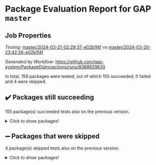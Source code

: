 # Package Evaluation Report for GAP `master`

## Job Properties

*Testing:* [master/2024-03-21-02:29:37-e02b1f4f](https://github.com/gap-system/PackageDistro/blob/data/reports/master/2024-03-21-02:29:37-e02b1f4f) vs [master/2024-03-20-23:42:26-e02b1f4f](https://github.com/gap-system/PackageDistro/blob/data/reports/master/2024-03-20-23:42:26-e02b1f4f)

*Generated by Workflow:* https://github.com/gap-system/PackageDistro/actions/runs/8368629630

In total, 159 packages were tested, out of which 155 succeeded, 0 failed and 4 were skipped.

## :heavy_check_mark: Packages still succeeding

155 package(s) succeeded tests also on the previous version.
<details><summary>Click to show packages!</summary>

- 4ti2interface 2023.02-04 [(success)](https://github.com/gap-system/PackageDistro/actions/runs/8368629630/job/22913249631)
- ace 5.6.2 [(success)](https://github.com/gap-system/PackageDistro/actions/runs/8368629630/job/22913249816)
- aclib 1.3.2 [(success)](https://github.com/gap-system/PackageDistro/actions/runs/8368629630/job/22913249974)
- agt 0.3.1 [(success)](https://github.com/gap-system/PackageDistro/actions/runs/8368629630/job/22913250148)
- alnuth 3.2.1 [(success)](https://github.com/gap-system/PackageDistro/actions/runs/8368629630/job/22913250327)
- anupq 3.3.0 [(success)](https://github.com/gap-system/PackageDistro/actions/runs/8368629630/job/22913250473)
- atlasrep 2.1.8 [(success)](https://github.com/gap-system/PackageDistro/actions/runs/8368629630/job/22913250666)
- autodoc 2023.06.19 [(success)](https://github.com/gap-system/PackageDistro/actions/runs/8368629630/job/22913250858)
- automata 1.15 [(success)](https://github.com/gap-system/PackageDistro/actions/runs/8368629630/job/22913252344)
- automgrp 1.3.2 [(success)](https://github.com/gap-system/PackageDistro/actions/runs/8368629630/job/22913252622)
- autpgrp 1.11 [(success)](https://github.com/gap-system/PackageDistro/actions/runs/8368629630/job/22913252830)
- cap 2024.03-03 [(success)](https://github.com/gap-system/PackageDistro/actions/runs/8368629630/job/22913254007)
- caratinterface 2.3.6 [(success)](https://github.com/gap-system/PackageDistro/actions/runs/8368629630/job/22913254489)
- cddinterface 2022.11.01 [(success)](https://github.com/gap-system/PackageDistro/actions/runs/8368629630/job/22913254640)
- circle 1.6.6 [(success)](https://github.com/gap-system/PackageDistro/actions/runs/8368629630/job/22913254791)
- classicpres 1.22 [(success)](https://github.com/gap-system/PackageDistro/actions/runs/8368629630/job/22913254930)
- cohomolo 1.6.11 [(success)](https://github.com/gap-system/PackageDistro/actions/runs/8368629630/job/22913255032)
- congruence 1.2.5 [(success)](https://github.com/gap-system/PackageDistro/actions/runs/8368629630/job/22913255174)
- corelg 1.56 [(success)](https://github.com/gap-system/PackageDistro/actions/runs/8368629630/job/22913255306)
- crime 1.6 [(success)](https://github.com/gap-system/PackageDistro/actions/runs/8368629630/job/22913255429)
- crisp 1.4.6 [(success)](https://github.com/gap-system/PackageDistro/actions/runs/8368629630/job/22913255559)
- crypting 0.10.4 [(success)](https://github.com/gap-system/PackageDistro/actions/runs/8368629630/job/22913255697)
- cryst 4.1.27 [(success)](https://github.com/gap-system/PackageDistro/actions/runs/8368629630/job/22913255818)
- crystcat 1.1.10 [(success)](https://github.com/gap-system/PackageDistro/actions/runs/8368629630/job/22913255915)
- ctbllib 1.3.9 [(success)](https://github.com/gap-system/PackageDistro/actions/runs/8368629630/job/22913256042)
- cubefree 1.19 [(success)](https://github.com/gap-system/PackageDistro/actions/runs/8368629630/job/22913256185)
- curlinterface 2.3.2 [(success)](https://github.com/gap-system/PackageDistro/actions/runs/8368629630/job/22913256321)
- cvec 2.8.1 [(success)](https://github.com/gap-system/PackageDistro/actions/runs/8368629630/job/22913256457)
- datastructures 0.3.0 [(success)](https://github.com/gap-system/PackageDistro/actions/runs/8368629630/job/22913256583)
- deepthought 1.0.6 [(success)](https://github.com/gap-system/PackageDistro/actions/runs/8368629630/job/22913256723)
- design 1.8 [(success)](https://github.com/gap-system/PackageDistro/actions/runs/8368629630/job/22913256839)
- difsets 2.3.1 [(success)](https://github.com/gap-system/PackageDistro/actions/runs/8368629630/job/22913256976)
- digraphs 1.7.1 [(success)](https://github.com/gap-system/PackageDistro/actions/runs/8368629630/job/22913257097)
- edim 1.3.8 [(success)](https://github.com/gap-system/PackageDistro/actions/runs/8368629630/job/22913257237)
- example 4.3.4 [(success)](https://github.com/gap-system/PackageDistro/actions/runs/8368629630/job/22913257379)
- examplesforhomalg 2023.10-01 [(success)](https://github.com/gap-system/PackageDistro/actions/runs/8368629630/job/22913257504)
- factint 1.6.3 [(success)](https://github.com/gap-system/PackageDistro/actions/runs/8368629630/job/22913257666)
- ferret 1.0.10 [(success)](https://github.com/gap-system/PackageDistro/actions/runs/8368629630/job/22913257817)
- fga 1.5.0 [(success)](https://github.com/gap-system/PackageDistro/actions/runs/8368629630/job/22913257947)
- fining 1.5.6 [(success)](https://github.com/gap-system/PackageDistro/actions/runs/8368629630/job/22913258079)
- float 1.0.4 [(success)](https://github.com/gap-system/PackageDistro/actions/runs/8368629630/job/22913258221)
- format 1.4.4 [(success)](https://github.com/gap-system/PackageDistro/actions/runs/8368629630/job/22913258337)
- forms 1.2.9 [(success)](https://github.com/gap-system/PackageDistro/actions/runs/8368629630/job/22913258474)
- fplsa 1.2.6 [(success)](https://github.com/gap-system/PackageDistro/actions/runs/8368629630/job/22913258599)
- fr 2.4.13 [(success)](https://github.com/gap-system/PackageDistro/actions/runs/8368629630/job/22913258728)
- francy 2.0.3 [(success)](https://github.com/gap-system/PackageDistro/actions/runs/8368629630/job/22913258881)
- fwtree 1.3 [(success)](https://github.com/gap-system/PackageDistro/actions/runs/8368629630/job/22913259035)
- gapdoc 1.6.7 [(success)](https://github.com/gap-system/PackageDistro/actions/runs/8368629630/job/22913259158)
- gauss 2023.02-04 [(success)](https://github.com/gap-system/PackageDistro/actions/runs/8368629630/job/22913259311)
- gaussforhomalg 2023.11-01 [(success)](https://github.com/gap-system/PackageDistro/actions/runs/8368629630/job/22913259455)
- gbnp 1.0.5 [(success)](https://github.com/gap-system/PackageDistro/actions/runs/8368629630/job/22913259649)
- generalizedmorphismsforcap 2024.01-01 [(success)](https://github.com/gap-system/PackageDistro/actions/runs/8368629630/job/22913259803)
- genss 1.6.8 [(success)](https://github.com/gap-system/PackageDistro/actions/runs/8368629630/job/22913259929)
- gradedmodules 2024.01-01 [(success)](https://github.com/gap-system/PackageDistro/actions/runs/8368629630/job/22913260081)
- gradedringforhomalg 2023.08-01 [(success)](https://github.com/gap-system/PackageDistro/actions/runs/8368629630/job/22913260301)
- grape 4.9.0 [(success)](https://github.com/gap-system/PackageDistro/actions/runs/8368629630/job/22913260458)
- groupoids 1.74 [(success)](https://github.com/gap-system/PackageDistro/actions/runs/8368629630/job/22913260598)
- grpconst 2.6.5 [(success)](https://github.com/gap-system/PackageDistro/actions/runs/8368629630/job/22913260741)
- guarana 0.96.3 [(success)](https://github.com/gap-system/PackageDistro/actions/runs/8368629630/job/22913260909)
- guava 3.18 [(success)](https://github.com/gap-system/PackageDistro/actions/runs/8368629630/job/22913261049)
- hap 1.62 [(success)](https://github.com/gap-system/PackageDistro/actions/runs/8368629630/job/22913261204)
- hapcryst 0.1.15 [(success)](https://github.com/gap-system/PackageDistro/actions/runs/8368629630/job/22913261360)
- hecke 1.5.3 [(success)](https://github.com/gap-system/PackageDistro/actions/runs/8368629630/job/22913261510)
- help 4.0 [(success)](https://github.com/gap-system/PackageDistro/actions/runs/8368629630/job/22913261615)
- homalg 2024.01-01 [(success)](https://github.com/gap-system/PackageDistro/actions/runs/8368629630/job/22913261732)
- homalgtocas 2023.11-01 [(success)](https://github.com/gap-system/PackageDistro/actions/runs/8368629630/job/22913261857)
- idrel 2.46 [(success)](https://github.com/gap-system/PackageDistro/actions/runs/8368629630/job/22913262000)
- images 1.3.2 [(success)](https://github.com/gap-system/PackageDistro/actions/runs/8368629630/job/22913262162)
- intpic 0.3.0 [(success)](https://github.com/gap-system/PackageDistro/actions/runs/8368629630/job/22913262337)
- io 4.8.2 [(success)](https://github.com/gap-system/PackageDistro/actions/runs/8368629630/job/22913262513)
- io_forhomalg 2023.02-04 [(success)](https://github.com/gap-system/PackageDistro/actions/runs/8368629630/job/22913262681)
- irredsol 1.4.4 [(success)](https://github.com/gap-system/PackageDistro/actions/runs/8368629630/job/22913262878)
- json 2.2.0 [(success)](https://github.com/gap-system/PackageDistro/actions/runs/8368629630/job/22913263077)
- jupyterkernel 1.5.0 [(success)](https://github.com/gap-system/PackageDistro/actions/runs/8368629630/job/22913263250)
- jupyterviz 1.5.6 [(success)](https://github.com/gap-system/PackageDistro/actions/runs/8368629630/job/22913263443)
- kan 1.37 [(success)](https://github.com/gap-system/PackageDistro/actions/runs/8368629630/job/22913263615)
- kbmag 1.5.11 [(success)](https://github.com/gap-system/PackageDistro/actions/runs/8368629630/job/22913263815)
- laguna 3.9.6 [(success)](https://github.com/gap-system/PackageDistro/actions/runs/8368629630/job/22913263957)
- liealgdb 2.2.1 [(success)](https://github.com/gap-system/PackageDistro/actions/runs/8368629630/job/22913264091)
- liepring 2.8 [(success)](https://github.com/gap-system/PackageDistro/actions/runs/8368629630/job/22913264297)
- liering 2.4.2 [(success)](https://github.com/gap-system/PackageDistro/actions/runs/8368629630/job/22913264462)
- linearalgebraforcap 2024.02-02 [(success)](https://github.com/gap-system/PackageDistro/actions/runs/8368629630/job/22913264625)
- lins 0.9 [(success)](https://github.com/gap-system/PackageDistro/actions/runs/8368629630/job/22913264756)
- localizeringforhomalg 2023.10-01 [(success)](https://github.com/gap-system/PackageDistro/actions/runs/8368629630/job/22913264883)
- loops 3.4.3 [(success)](https://github.com/gap-system/PackageDistro/actions/runs/8368629630/job/22913264986)
- lpres 1.0.3 [(success)](https://github.com/gap-system/PackageDistro/actions/runs/8368629630/job/22913265121)
- majoranaalgebras 1.5.1 [(success)](https://github.com/gap-system/PackageDistro/actions/runs/8368629630/job/22913265246)
- mapclass 1.4.6 [(success)](https://github.com/gap-system/PackageDistro/actions/runs/8368629630/job/22913265357)
- matgrp 0.70 [(success)](https://github.com/gap-system/PackageDistro/actions/runs/8368629630/job/22913265469)
- matricesforhomalg 2024.02-01 [(success)](https://github.com/gap-system/PackageDistro/actions/runs/8368629630/job/22913265573)
- modisom 2.5.4 [(success)](https://github.com/gap-system/PackageDistro/actions/runs/8368629630/job/22913265677)
- modulepresentationsforcap 2024.01-04 [(success)](https://github.com/gap-system/PackageDistro/actions/runs/8368629630/job/22913265805)
- modules 2024.01-01 [(success)](https://github.com/gap-system/PackageDistro/actions/runs/8368629630/job/22913265934)
- monoidalcategories 2024.02-04 [(success)](https://github.com/gap-system/PackageDistro/actions/runs/8368629630/job/22913266041)
- nconvex 2022.09-01 [(success)](https://github.com/gap-system/PackageDistro/actions/runs/8368629630/job/22913266150)
- nilmat 1.4.2 [(success)](https://github.com/gap-system/PackageDistro/actions/runs/8368629630/job/22913266245)
- nock 1.5 [(success)](https://github.com/gap-system/PackageDistro/actions/runs/8368629630/job/22913266348)
- normalizinterface 1.3.6 [(success)](https://github.com/gap-system/PackageDistro/actions/runs/8368629630/job/22913266465)
- nq 2.5.11 [(success)](https://github.com/gap-system/PackageDistro/actions/runs/8368629630/job/22913266559)
- numericalsgps 1.3.1 [(success)](https://github.com/gap-system/PackageDistro/actions/runs/8368629630/job/22913266670)
- openmath 11.5.3 [(success)](https://github.com/gap-system/PackageDistro/actions/runs/8368629630/job/22913266782)
- orb 4.9.0 [(success)](https://github.com/gap-system/PackageDistro/actions/runs/8368629630/job/22913266882)
- packagemanager 1.4.3 [(success)](https://github.com/gap-system/PackageDistro/actions/runs/8368629630/job/22913267005)
- patternclass 2.4.3 [(success)](https://github.com/gap-system/PackageDistro/actions/runs/8368629630/job/22913267118)
- permut 2.0.5 [(success)](https://github.com/gap-system/PackageDistro/actions/runs/8368629630/job/22913267240)
- polenta 1.3.10 [(success)](https://github.com/gap-system/PackageDistro/actions/runs/8368629630/job/22913267360)
- polymaking 0.8.7 [(success)](https://github.com/gap-system/PackageDistro/actions/runs/8368629630/job/22913267494)
- primgrp 3.4.4 [(success)](https://github.com/gap-system/PackageDistro/actions/runs/8368629630/job/22913267618)
- profiling 2.5.4 [(success)](https://github.com/gap-system/PackageDistro/actions/runs/8368629630/job/22913267737)
- qdistrnd 0.9.4 [(success)](https://github.com/gap-system/PackageDistro/actions/runs/8368629630/job/22913267846)
- qpa 1.35 [(success)](https://github.com/gap-system/PackageDistro/actions/runs/8368629630/job/22913267984)
- quagroup 1.8.4 [(success)](https://github.com/gap-system/PackageDistro/actions/runs/8368629630/job/22913268100)
- radiroot 2.9 [(success)](https://github.com/gap-system/PackageDistro/actions/runs/8368629630/job/22913268231)
- rcwa 4.7.1 [(success)](https://github.com/gap-system/PackageDistro/actions/runs/8368629630/job/22913268353)
- rds 1.8 [(success)](https://github.com/gap-system/PackageDistro/actions/runs/8368629630/job/22913268489)
- recog 1.4.2 [(success)](https://github.com/gap-system/PackageDistro/actions/runs/8368629630/job/22913268637)
- repndecomp 1.3.0 [(success)](https://github.com/gap-system/PackageDistro/actions/runs/8368629630/job/22913268774)
- repsn 3.1.2 [(success)](https://github.com/gap-system/PackageDistro/actions/runs/8368629630/job/22913268889)
- resclasses 4.7.3 [(success)](https://github.com/gap-system/PackageDistro/actions/runs/8368629630/job/22913269022)
- ringsforhomalg 2023.11-02 [(success)](https://github.com/gap-system/PackageDistro/actions/runs/8368629630/job/22913269165)
- sco 2023.08-01 [(success)](https://github.com/gap-system/PackageDistro/actions/runs/8368629630/job/22913269290)
- scscp 2.4.2 [(success)](https://github.com/gap-system/PackageDistro/actions/runs/8368629630/job/22913269414)
- semigroups 5.3.7 [(success)](https://github.com/gap-system/PackageDistro/actions/runs/8368629630/job/22913269544)
- sglppow 2.4 [(success)](https://github.com/gap-system/PackageDistro/actions/runs/8368629630/job/22913269682)
- sgpviz 0.999.5 [(success)](https://github.com/gap-system/PackageDistro/actions/runs/8368629630/job/22913269823)
- simpcomp 2.1.14 [(success)](https://github.com/gap-system/PackageDistro/actions/runs/8368629630/job/22913269939)
- singular 2023.02.09 [(success)](https://github.com/gap-system/PackageDistro/actions/runs/8368629630/job/22913270075)
- sl2reps 1.1 [(success)](https://github.com/gap-system/PackageDistro/actions/runs/8368629630/job/22913270221)
- sla 1.5.3 [(success)](https://github.com/gap-system/PackageDistro/actions/runs/8368629630/job/22913270398)
- smallgrp 1.5.3 [(success)](https://github.com/gap-system/PackageDistro/actions/runs/8368629630/job/22913270547)
- smallsemi 0.6.13 [(success)](https://github.com/gap-system/PackageDistro/actions/runs/8368629630/job/22913270677)
- sonata 2.9.6 [(success)](https://github.com/gap-system/PackageDistro/actions/runs/8368629630/job/22913270804)
- sophus 1.27 [(success)](https://github.com/gap-system/PackageDistro/actions/runs/8368629630/job/22913270924)
- sotgrps 1.2 [(success)](https://github.com/gap-system/PackageDistro/actions/runs/8368629630/job/22913271045)
- spinsym 1.5.2 [(success)](https://github.com/gap-system/PackageDistro/actions/runs/8368629630/job/22913271145)
- standardff 1.0 [(success)](https://github.com/gap-system/PackageDistro/actions/runs/8368629630/job/22913271277)
- symbcompcc 1.3.2 [(success)](https://github.com/gap-system/PackageDistro/actions/runs/8368629630/job/22913271409)
- thelma 1.3 [(success)](https://github.com/gap-system/PackageDistro/actions/runs/8368629630/job/22913271525)
- tomlib 1.2.11 [(success)](https://github.com/gap-system/PackageDistro/actions/runs/8368629630/job/22913271656)
- toolsforhomalg 2023.11-01 [(success)](https://github.com/gap-system/PackageDistro/actions/runs/8368629630/job/22913271794)
- toric 1.9.5 [(success)](https://github.com/gap-system/PackageDistro/actions/runs/8368629630/job/22913271927)
- toricvarieties 2022.07.13 [(success)](https://github.com/gap-system/PackageDistro/actions/runs/8368629630/job/22913272073)
- transgrp 3.6.5 [(success)](https://github.com/gap-system/PackageDistro/actions/runs/8368629630/job/22913272209)
- typeset 1.2.2 [(success)](https://github.com/gap-system/PackageDistro/actions/runs/8368629630/job/22913272374)
- ugaly 4.1.3 [(success)](https://github.com/gap-system/PackageDistro/actions/runs/8368629630/job/22913272500)
- unipot 1.5 [(success)](https://github.com/gap-system/PackageDistro/actions/runs/8368629630/job/22913272657)
- unitlib 4.2.0 [(success)](https://github.com/gap-system/PackageDistro/actions/runs/8368629630/job/22913272814)
- utils 0.85 [(success)](https://github.com/gap-system/PackageDistro/actions/runs/8368629630/job/22913273006)
- uuid 0.7 [(success)](https://github.com/gap-system/PackageDistro/actions/runs/8368629630/job/22913273138)
- walrus 0.9991 [(success)](https://github.com/gap-system/PackageDistro/actions/runs/8368629630/job/22913273286)
- wedderga 4.10.5 [(success)](https://github.com/gap-system/PackageDistro/actions/runs/8368629630/job/22913273421)
- xmod 2.92 [(success)](https://github.com/gap-system/PackageDistro/actions/runs/8368629630/job/22913273561)
- xmodalg 1.23 [(success)](https://github.com/gap-system/PackageDistro/actions/runs/8368629630/job/22913273710)
- yangbaxter 0.10.3 [(success)](https://github.com/gap-system/PackageDistro/actions/runs/8368629630/job/22913273934)
- zeromqinterface 0.14 [(success)](https://github.com/gap-system/PackageDistro/actions/runs/8368629630/job/22913274383)
</details>

## :heavy_minus_sign: Packages that were skipped

4 package(s) skipped tests also on the previous version.
<details><summary>Click to show packages!</summary>

- browse 1.8.21 [(skipped)](https://github.com/gap-system/PackageDistro/actions/runs/8368629630/job/22913029888)
- itc 1.5.1 [(skipped)](https://github.com/gap-system/PackageDistro/actions/runs/8368629630/job/22913029888)
- polycyclic 2.16 [(skipped)](https://github.com/gap-system/PackageDistro/actions/runs/8368629630/job/22913029888)
- xgap 4.32 [(skipped)](https://github.com/gap-system/PackageDistro/actions/runs/8368629630/job/22913029888)
</details>

